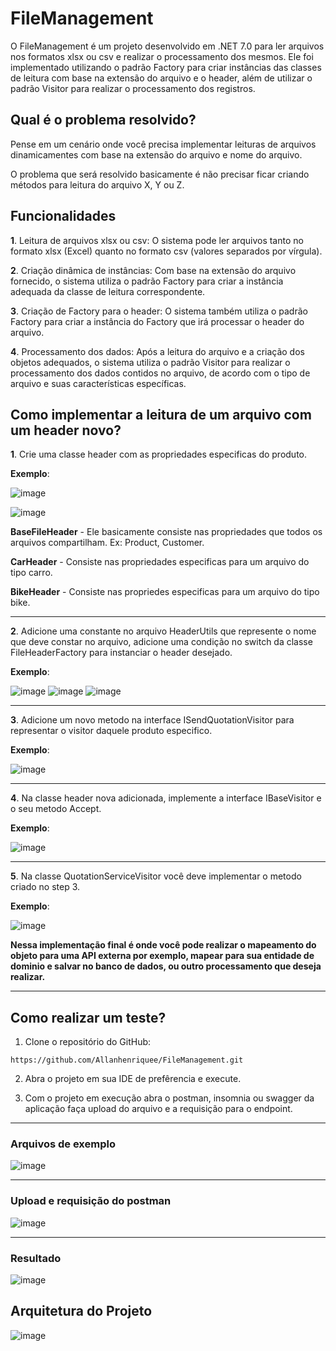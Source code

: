 # FileManagement

O FileManagement é um projeto desenvolvido em .NET 7.0 para ler arquivos nos formatos xlsx ou csv e realizar o processamento dos mesmos. 
Ele foi implementado utilizando o padrão Factory para criar instâncias das classes de leitura com base na extensão do arquivo e o header,
além de utilizar o padrão Visitor para realizar o processamento dos registros.

## Qual é o problema resolvido?
Pense em um cenário onde você precisa implementar leituras de arquivos dinamicamentes com base na extensão do arquivo e nome do arquivo.

O problema que será resolvido basicamente é não precisar ficar criando métodos para leitura do arquivo X, Y ou Z. 

## Funcionalidades

**1**. Leitura de arquivos xlsx ou csv: O sistema pode ler arquivos tanto no formato xlsx (Excel) quanto no formato csv (valores separados por vírgula).

**2**. Criação dinâmica de instâncias: Com base na extensão do arquivo fornecido, o sistema utiliza o padrão Factory para criar a instância adequada da classe de leitura correspondente.

**3**. Criação de Factory para o header: O sistema também utiliza o padrão Factory para criar a instância do Factory que irá processar o header do arquivo.

**4**. Processamento dos dados: Após a leitura do arquivo e a criação dos objetos adequados, o sistema utiliza o padrão Visitor para realizar o processamento dos dados contidos no arquivo, de acordo com o tipo de arquivo e suas características específicas.

## Como implementar a leitura de um arquivo com um header novo?
**1**. Crie uma classe header com as propriedades especificas do produto.

**Exemplo**:

![image](https://github.com/Allanhenriquee/FileManagement/assets/52016301/a4b1baa5-69c9-4554-96b7-0db78c11d609)

![image](https://github.com/Allanhenriquee/FileManagement/assets/52016301/4f59d4cb-6fc5-4eb3-9dd2-10fa17f8fde9)

**BaseFileHeader** - Ele basicamente consiste nas propriedades que todos os arquivos compartilham. Ex: Product, Customer.

**CarHeader** - Consiste nas propriedades especificas para um arquivo do tipo carro.

**BikeHeader** - Consiste nas propriedes especificas para um arquivo do tipo bike.

------------------------------------------
**2**. Adicione uma constante no arquivo HeaderUtils que represente o nome que deve constar no arquivo, adicione uma condição no switch da classe FileHeaderFactory para instanciar o header desejado.

**Exemplo**:

![image](https://github.com/Allanhenriquee/FileManagement/assets/52016301/d9b28ce8-212c-4907-a863-52709c6fb8e6)
![image](https://github.com/Allanhenriquee/FileManagement/assets/52016301/5ff8f0f8-24dd-4809-886b-bf7624bcf52a)
![image](https://github.com/Allanhenriquee/FileManagement/assets/52016301/f105278d-fc25-424a-9341-c6a4ec1f28ff)

------------------------------------------
**3**. Adicione um novo metodo na interface ISendQuotationVisitor para representar o visitor daquele produto especifico.

**Exemplo**:

![image](https://github.com/Allanhenriquee/FileManagement/assets/52016301/22b7f772-b628-4f4c-8273-488708669a40)

------------------------------------------

**4**. Na classe header nova adicionada, implemente a interface IBaseVisitor e o seu metodo Accept.

**Exemplo**:

![image](https://github.com/Allanhenriquee/FileManagement/assets/52016301/664d2255-d1b9-4fbe-bfdd-a62efa8b90a8)

------------------------------------------

**5**. Na classe QuotationServiceVisitor você deve implementar o metodo criado no step 3.

**Exemplo**:

![image](https://github.com/Allanhenriquee/FileManagement/assets/52016301/a114ab5e-8a65-4c57-b557-45e7c2c9ec70)

**Nessa implementação final é onde você pode realizar o mapeamento do objeto para uma API externa por exemplo, mapear para sua entidade de dominio e salvar no banco de dados, ou outro processamento que deseja realizar.**

------------------------------------------

## Como realizar um teste?
1. Clone o repositório do GitHub:
```
https://github.com/Allanhenriquee/FileManagement.git
```
2. Abra o projeto em sua IDE de prefêrencia e execute.

3. Com o projeto em execução abra o postman, insomnia ou swagger da aplicação faça upload do arquivo e a requisição para o endpoint.
 
------------------------------------------

### Arquivos de exemplo

![image](https://github.com/Allanhenriquee/FileManagement/assets/52016301/ba1ab2f1-ed94-4ecd-8128-901e98c0dc11)

------------------------------------------

### Upload e requisição do postman  
![image](https://github.com/Allanhenriquee/FileManagement/assets/52016301/27b956fd-0fde-4dbb-9bb1-1f64fc87ebcb)

------------------------------------------

### Resultado
![image](https://github.com/Allanhenriquee/FileManagement/assets/52016301/3334ad9e-4150-4d5d-864d-26f405979686)



## Arquitetura do Projeto

![image](https://github.com/Allanhenriquee/FileManagement/assets/52016301/ad48f1b4-91e6-4432-ae05-7fc79a7e04fc)

